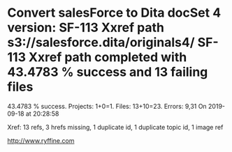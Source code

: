 # Convert salesForce to Dita docSet 4 version: SF-113 Xxref path s3://salesforce.dita/originals4/ SF-113 Xxref path completed with 43.4783 % success and 13 failing files

43.4783 % success. Projects: 1+0=1.  Files: 13+10=23. Errors: 9,31  On 2019-09-18 at 20:28:58

Xref: 13 refs, 3 hrefs missing, 1 duplicate id, 1 duplicate topic id, 1 image ref



http://www.ryffine.com
